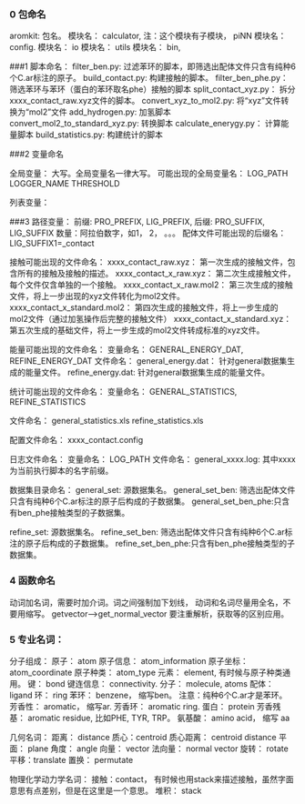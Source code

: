 ### 0 包命名

aromkit: 包名。
模块名： calculator, 注：这个模块有子模块， piNN
模块名： config.
模块名： io
模块名： utils
模块名： bin, 



###1 脚本命名：
filter_ben.py: 过滤苯环的脚本，即筛选出配体文件只含有纯种6个C.ar标注的原子。
build_contact.py: 构建接触的脚本。
filter_ben_phe.py： 筛选苯环与苯环（蛋白的苯环取名phe）接触的脚本
split_contact_xyz.py： 拆分xxxx_contact_raw.xyz文件的脚本。
convert_xyz_to_mol2.py: 将“xyz”文件转换为“mol2”文件
add_hydrogen.py: 加氢脚本
convert_mol2_to_standard_xyz.py: 转换脚本
calculate_enerygy.py： 计算能量脚本
build_statistics.py: 构建统计的脚本

###2  变量命名

全局变量：
大写。全局变量名一律大写。
可能出现的全局变量名：
LOG_PATH
LOGGER_NAME
THRESHOLD

列表变量：


###3 路径变量： 
前缀: PRO_PREFIX, LIG_PREFIX, 后缀: PRO_SUFFIX, LIG_SUFFIX
数量：阿拉伯数字，如1， 2， 。。。
配体文件可能出现的后缀名： LIG_SUFFIX1=_contact

接触可能出现的文件命名： 
xxxx_contact_raw.xyz：   第一次生成的接触文件，包含所有的接触及接触的描述。
xxxx_contact_x_raw.xyz： 第二次生成接触文件，每个文件仅含单独的一个接触。
xxxx_contact_x_raw.mol2： 第三次生成的接触文件，将上一步出现的xyz文件转化为mol2文件。
xxxx_contact_x_standard.mol2： 第四次生成的接触文件，将上一步生成的mol2文件（通过加氢操作后完整的接触文件）
xxxx_contact_x_standard.xyz： 第五次生成的基础文件，将上一步生成的mol2文件转成标准的xyz文件。


能量可能出现的文件命名：
变量命名： 
GENERAL_ENERGY_DAT, REFINE_ENERGY_DAT
文件命名：
general_energy.dat： 针对general数据集生成的能量文件。
refine_energy.dat:  针对general数据集生成的能量文件。

统计可能出现的文件命名：
变量命名： 
GENERAL_STATISTICS, REFINE_STATISTICS

文件命名：
general_statistics.xls
refine_statistics.xls

配置文件命名：
xxxx_contact.config

日志文件命名：
变量命名：
LOG_PATH
文件命名：
general_xxxx.log: 其中xxxx为当前执行脚本的名字前缀。

数据集目录命名：
general_set: 源数据集名。
general_set_ben: 筛选出配体文件只含有纯种6个C.ar标注的原子后构成的子数据集。
general_set_ben_phe:只含有ben_phe接触类型的子数据集。

refine_set: 源数据集名。
refine_set_ben: 筛选出配体文件只含有纯种6个C.ar标注的原子后构成的子数据集。
refine_set_ben_phe:只含有ben_phe接触类型的子数据集。


### 4 函数命名
动词加名词，需要时加介词。词之间强制加下划线， 动词和名词尽量用全名，不要用缩写。
getvector-->get_normal_vector
要注重解析，获取等的区别应用。

### 5 专业名词： 

分子组成：
原子： atom
原子信息： atom_information
原子坐标： atom_coordinate
原子种类： atom_type
元素： element, 有时候与原子种类通用。
键： bond
键连信息： connectivity.
分子： molecule, atoms
配体： ligand
环： ring
苯环： benzene， 缩写ben。 注意：纯种6个C.ar才是苯环。
芳香性： aromatic， 缩写ar. 
芳香环： aromatic ring.
蛋白： protein
芳香残基： aromatic residue, 比如PHE, TYR, TRP。
氨基酸： amino acid， 缩写 aa


几何名词：
距离： distance
质心：centroid
质心距离：  centroid distance
平面： plane
角度： angle
向量： vector
法向量： normal vector
旋转： rotate
平移：translate
置换： permutate

物理化学动力学名词：
接触：contact， 有时候也用stack来描述接触，虽然字面意思有点差别，但是在这里是一个意思。
堆积： stack


